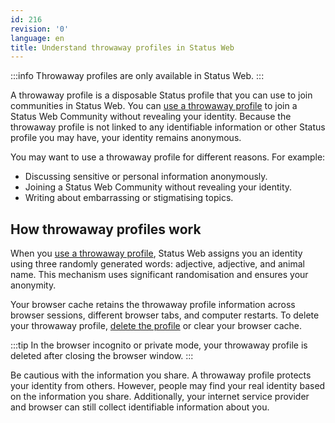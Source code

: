 ```yaml
---
id: 216
revision: '0'
language: en
title: Understand throwaway profiles in Status Web
---
```


:::info
Throwaway profiles are only available in Status Web.
:::

A throwaway profile is a disposable Status profile that you can use to join communities in Status Web. You can [use a throwaway profile](./use-a-throwaway-profile-in-status-web) to join a Status Web Community without revealing your identity. Because the throwaway profile is not linked to any identifiable information or other Status profile you may have, your identity remains anonymous.

You may want to use a throwaway profile for different reasons. For example:

- Discussing sensitive or personal information anonymously.
- Joining a Status Web Community without revealing your identity.
- Writing about embarrassing or stigmatising topics.

## How throwaway profiles work

When you [use a throwaway profile](./use-a-throwaway-profile-in-status-web), Status Web assigns you an identity using three randomly generated words: adjective, adjective, and animal name. This mechanism uses significant randomisation and ensures your anonymity.

Your browser cache retains the throwaway profile information across browser sessions, different browser tabs, and computer restarts. To delete your throwaway profile, [delete the profile](./use-a-throwaway-profile-in-status-web) or clear your browser cache.

:::tip
In the browser incognito or private mode, your throwaway profile is deleted after closing the browser window.
:::

Be cautious with the information you share. A throwaway profile protects your identity from others. However, people may find your real identity based on the information you share. Additionally, your internet service provider and browser can still collect identifiable information about you.
